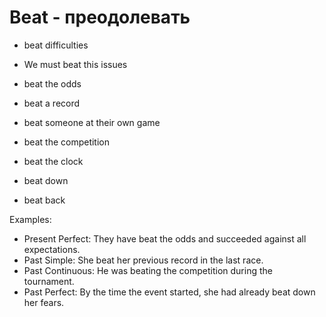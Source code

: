 # Beat - преодолевать

- beat difficulties
- We must beat this issues

- beat the odds
- beat a record
- beat someone at their own game
- beat the competition
- beat the clock
- beat down
- beat back

Examples:
- Present Perfect: They have beat the odds and succeeded against all expectations.
- Past Simple: She beat her previous record in the last race.
- Past Continuous: He was beating the competition during the tournament.
- Past Perfect: By the time the event started, she had already beat down her fears.
